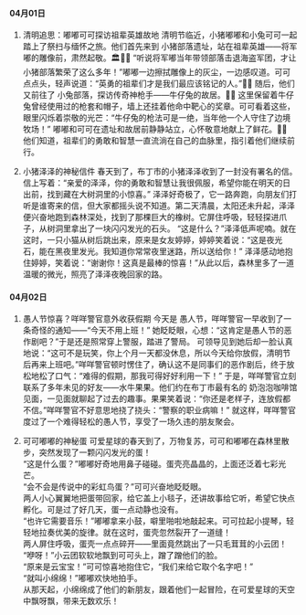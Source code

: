#### 04月01日
1. 清明追思：嘟嘟可可探访祖辈英雄故地
清明节临近，小猪嘟嘟和小兔可可一起踏上了祭扫与缅怀之旅。他们首先来到 小猪部落遗址，站在祖辈英雄——将军嘟的雕像前，肃然起敬。🏛️🐷✨
“听说将军嘟当年带领部落击退海盗军团，才让小猪部落繁荣了这么多年！”嘟嘟一边擦拭雕像上的灰尘，一边感叹道。可可点点头，轻声说道：“英勇的祖辈们才是我们最应该铭记的人。”🌿🌅
随后，他们又前往了 小兔部落，探访传奇神枪手——牛仔兔的故居。🐰🔫 这里保留着牛仔兔曾经使用过的枪套和帽子，墙上还挂着他命中靶心的奖章。可可看着这些，眼里闪烁着崇敬的光芒：“牛仔兔的枪法可是一绝，当年他一个人守住了边境牧场！”
嘟嘟和可可在遗址和故居前静静站立，心怀敬意地献上了鲜花。🌸🍃 他们知道，祖辈们的勇敢和智慧一直流淌在自己的血脉里，指引着他们继续前行。

2. 小猪泽泽的神秘信件
春天到了，布丁市的小猪泽泽收到了一封没有署名的信。信上写着：“亲爱的泽泽，你的勇敢和智慧让我很佩服，希望你能在明天的日出前，找到藏在大树洞里的小惊喜。”
泽泽好奇极了，它一路奔跑，向朋友们打听是谁寄来的信，但大家都摇头说不知道。第二天清晨，太阳还未升起，泽泽便兴奋地跑到森林深处，找到了那棵巨大的橡树。它屏住呼吸，轻轻探进爪子，从树洞里拿出了一块闪闪发光的石头。
“这是什么？”泽泽低声呢喃。就在这时，一只小猫从树后跳出来，原来是女友婷婷，婷婷笑着说：“这是夜光石，能在黑夜里发光。我知道你常常夜里迷路，所以送给你！”
泽泽感动地抱住婷婷，笑着说：“谢谢你！这真是最棒的惊喜！”从此以后，森林里多了一道温暖的微光，照亮了泽泽夜晚回家的路。

#### 04月02日
1. 愚人节惊喜？咩咩警官意外收获假期
今天是 愚人节，咩咩警官一早收到了一条奇怪的通知——“今天不用上班！” 她眨眨眼，心想：“这肯定是愚人节的恶作剧吧？”于是还是照常穿上警服，踏进了警局。
可领导见到她后却一脸认真地说：“这可不是玩笑，你上个月一天都没休息，所以今天给你放假，清明节后再来上班吧。”咩咩警官顿时愣住了，确认这不是同事们的恶作剧后，终于放松地松了口气：“难得的假期，那我可得好好利用一下！”
于是，咩咩警官立刻联系了多年未见的好友——水牛果果。他们约在布丁市最有名的 奶泡泡咖啡馆 见面，一见面就聊起了过去的趣事。果果笑着说：“你还是老样子，连放假都不信。”咩咩警官不好意思地挠了挠头：“警察的职业病嘛！”
就这样，咩咩警官度过了一个难得轻松的愚人节，享受了一场久违的朋友聚会。

2. 可可嘟嘟的神秘蛋
可爱星球的春天到了，万物复苏，可可和嘟嘟在森林里散步，突然发现了一颗闪闪发光的蛋！  
“这是什么蛋？”嘟嘟好奇地用鼻子碰碰。蛋壳亮晶晶的，上面还泛着七彩光芒。  
“会不会是传说中的彩虹鸟蛋？”可可兴奋地眨眨眼。  
两人小心翼翼地把蛋带回家，给它盖上小毯子，还讲故事给它听，希望它快点孵化。可是过了好几天，蛋一点动静也没有。  
“也许它需要音乐！”嘟嘟拿来小鼓，噼里啪啦地敲起来。可可拉起小提琴，轻轻地拉奏优美的旋律。就在这时，蛋壳忽然裂开了一道缝！  
两人屏住呼吸，蛋壳一点点碎开——里面竟然跳出了一只毛茸茸的小云团！  
“咿呀！”小云团软软地飘到可可头上，蹭了蹭他们的脸。  
“原来是云宝宝！”可可惊喜地抱住它，“我们来给它取个名字吧！”  
“就叫小绵绵！”嘟嘟欢快地拍手。  
从那天起，小绵绵成了他们的新朋友，跟着他们一起冒险，在可爱星球的天空中飘呀飘，带来无数欢乐！